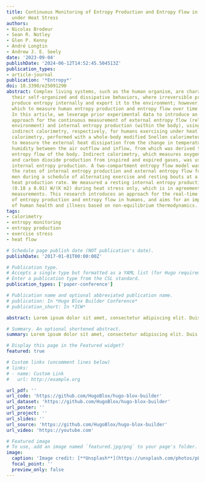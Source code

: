 ```yaml
---
title: Continuous Monitoring of Entropy Production and Entropy Flow in Humans Exercising
  under Heat Stress
authors:
- Nicolas Brodeur
- Sean R. Notley
- Glen P. Kenny
- André Longtin
- Andrew J. E. Seely
date: '2023-09-04'
publishDate: '2024-06-12T14:52:45.504513Z'
publication_types:
- article-journal
publication: '*Entropy*'
doi: 10.3390/e25091290
abstract: Complex living systems, such as the human organism, are characterized by
  their self-organized and dissipative behaviors, where irreversible processes continuously
  produce entropy internally and export it to the environment; however, a means by
  which to measure human entropy production and entropy flow over time is not well-studied.
  In this article, we leverage prior experimental data to introduce an experimental
  approach for the continuous measurement of external entropy flow (released to the
  environment) and internal entropy production (within the body), using direct and
  indirect calorimetry, respectively, for humans exercising under heat stress. Direct
  calorimetry, performed with a whole-body modified Snellen calorimeter, was used
  to measure the external heat dissipation from the change in temperature and relative
  humidity between the air outflow and inflow, from which was derived the rates of
  entropy flow of the body. Indirect calorimetry, which measures oxygen consumption
  and carbon dioxide production from inspired and expired gases, was used to monitor
  internal entropy production. A two-compartment entropy flow model was used to calculate
  the rates of internal entropy production and external entropy flow for 11 middle-aged
  men during a schedule of alternating exercise and resting bouts at a fixed metabolic
  heat production rate. We measured a resting internal entropy production rate of
  (0.18 ± 0.01) W/(K˙m2) during heat stress only, which is in agreement with published
  measurements. This research introduces an approach for the real-time monitoring
  of entropy production and entropy flow in humans, and aims for an improved understanding
  of human health and illness based on non-equilibrium thermodynamics.
tags:
- calorimetry
- entropy monitoring
- entropy production
- exercise stress
- heat flow

# Schedule page publish date (NOT publication's date).
publishDate: '2017-01-01T00:00:00Z'

# Publication type.
# Accepts a single type but formatted as a YAML list (for Hugo requirements).
# Enter a publication type from the CSL standard.
publication_types: ['paper-conference']

# Publication name and optional abbreviated publication name.
# publication: In *Hugo Blox Builder Conference*
# publication_short: In *ICW*

abstract: Lorem ipsum dolor sit amet, consectetur adipiscing elit. Duis posuere tellus ac convallis placerat. Proin tincidunt magna sed ex sollicitudin condimentum. Sed ac faucibus dolor, scelerisque sollicitudin nisi. Cras purus urna, suscipit quis sapien eu, pulvinar tempor diam. Quisque risus orci, mollis id ante sit amet, gravida egestas nisl. Sed ac tempus magna. Proin in dui enim. Donec condimentum, sem id dapibus fringilla, tellus enim condimentum arcu, nec volutpat est felis vel metus. Vestibulum sit amet erat at nulla eleifend gravida.

# Summary. An optional shortened abstract.
summary: Lorem ipsum dolor sit amet, consectetur adipiscing elit. Duis posuere tellus ac convallis placerat. Proin tincidunt magna sed ex sollicitudin condimentum.

# Display this page in the Featured widget?
featured: true

# Custom links (uncomment lines below)
# links:
# - name: Custom Link
#   url: http://example.org

url_pdf: ''
url_code: 'https://github.com/HugoBlox/hugo-blox-builder'
url_dataset: 'https://github.com/HugoBlox/hugo-blox-builder'
url_poster: ''
url_project: ''
url_slides: ''
url_source: 'https://github.com/HugoBlox/hugo-blox-builder'
url_video: 'https://youtube.com'

# Featured image
# To use, add an image named `featured.jpg/png` to your page's folder.
image:
  caption: 'Image credit: [**Unsplash**](https://unsplash.com/photos/pLCdAaMFLTE)'
  focal_point: ''
  preview_only: false
---
```

